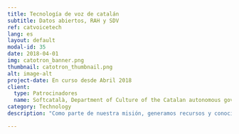 ```yaml
---
title: Tecnología de voz de catalán  
subtitle: Datos abiertos, RAH y SDV 
ref: catvoicetech
lang: es
layout: default
modal-id: 35
date: 2018-04-01
img: catotron_banner.png
thumbnail: catotron_thumbnail.png
alt: image-alt
project-date: En curso desde Abril 2018
client:
  type: Patrocinadores
  name: Softcatalà, Department of Culture of the Catalan autonomous government, Barcelona Supercomputing Center
category: Technology
description: "Como parte de nuestra misión, generamos recursos y conocimiento abierto sobre las tecnologías del habla en catalán, específicamente el reconocimiento automático de habla (RAH) y la síntesis de texto a voz (SDV). Nuestro trabajo a lo largo de años está patrocinado por diversas instituciones públicas y sin fines de lucro. Gracias al apoyo de la <a href='https://www.softcatala.org/'>Asociación Softcatalà</a>, desarrollamos el primer gran corpus de discursos en catalán a partir de retransmisiones televisivas y lanzamos un modelo inicial de RAH de código abierto. Ampliamos aún más los datos de discursos disponibles hasta 851 horas utilizando procedimientos parlamentarios catalanes con fondos del <a href='http://cultura.gencat.cat/'>Departamento de Cultura de Generalitat</a> y <a href= 'https://www.bsc.es/'>Centro Nacional de Supercomputación</a>. Además, hemos construido la primera aplicación de síntesis de voz basada en redes neuronales para catalán, <a href='https://catotron.cat'> Catotron</a>, de nuevo con el apoyo del Departamento de Cultura de Cataluña. Se puede encontrar todos nuestros recursos y materiales educativos en nuestra <a href='/rah'>página de recursos</a> y <a href='http://github.com/CollectivaT-dev'>repositorio de Github</a>."

---
```

